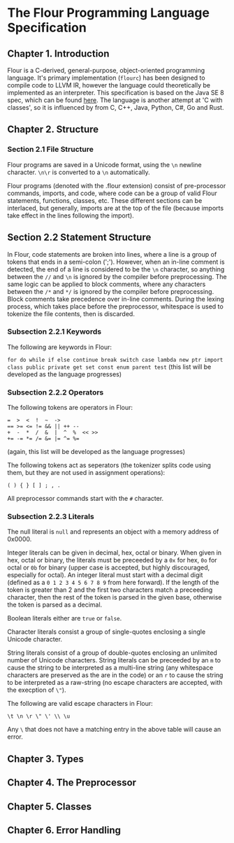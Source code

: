 # The Flour Programming Language Specification

## Chapter 1. Introduction

Flour is a C-derived, general-purpose, object-oriented programming language. It's primary implementation (`flourc`) has been designed to compile code to LLVM IR, however the language could theoretically be implemented as an interpreter. This specification is based on the Java SE 8 spec, which can be found [here](https://docs.oracle.com/javase/specs/jls/se8/jls8.pdf). The language is another attempt at 'C with classes', so it is influenced by from C, C++, Java, Python, C#, Go and Rust.

## Chapter 2. Structure

### Section 2.1 File Structure

Flour programs are saved in a Unicode format, using the `\n` newline character. `\n\r` is converted to a `\n` automatically.

Flour programs (denoted with the .flour extension) consist of pre-processor commands, imports, and code, where code can be a group of valid Flour statements, functions, classes, etc. These different sections can be interlaced, but generally, imports are at the top of the file (because imports take effect in the lines following the import).

## Section 2.2 Statement Structure

In Flour, code statements are broken into lines, where a line is a group of tokens that ends in a semi-colon (';'). However, when an in-line comment is detected, the end of a line is considered to be the `\n` character, so anything between the `//` and `\n` is ignored by the compiler before preprocessing. The same logic can be applied to block comments, where any characters between the `/*` and `*/` is ignored by the compiler before preprocessing. Block comments take precedence over in-line comments. During the lexing process, which takes place before the preprocessor, whitespace is used to tokenize the file contents, then is discarded.

### Subsection 2.2.1 Keywords

The following are keywords in Flour:

`for do while if else continue break switch case lambda new ptr import class public private get set const enum parent test` (this list will be developed as the language progresses)

### Subsection 2.2.2 Operators

The following tokens are operators in Flour:
```
=  >  <  !  ~  -> 
== >= <= != && || ++ --
+  -  *  /  &  |  ^  %  << >>
+= -= *= /= &= |= ^= %= 

```
(again, this list will be developed as the language progresses)

The following tokens act as seperators (the tokenizer splits code using them, but they are not used in assignment operations):

`( ) { } [ ] ; , .`

All preprocessor commands start with the `#` character.

### Subsection 2.2.3 Literals

The null literal is `null` and represents an object with a memory address of 0x0000.

Integer literals can be given in decimal, hex, octal or binary. When given in hex, octal or binary, the literals must be preceeded by a `0x` for hex, `0o` for octal or `0b` for binary (upper case is accepted, but highly discouraged, especially for octal). An integer literal must start with a decimal digit (defined as a `0 1 2 3 4 5 6 7 8 9` from here forward). If the length of the token is greater than 2 and the first two characters match a preceeding character, then the rest of the token is parsed in the given base, otherwise the token is parsed as a decimal.

Boolean literals either are `true` or `false`.

Character literals consist a group of single-quotes enclosing a single Unicode character.

String literals consist of a group of double-quotes enclosing an unlimited number of Unicode characters. String literals can be preceeded by an `m` to cause the string to be interpreted as a multi-line string (any whitespace characters are preserved as the are in the code) or an `r` to cause the string to be interpreted as a raw-string (no escape characters are accepted, with the execption of `\"`).

The following are valid escape characters in Flour:

```
\t \n \r \" \' \\ \u
```

Any `\` that does not have a matching entry in the above table will cause an error.

## Chapter 3. Types

## Chapter 4. The Preprocessor

## Chapter 5. Classes

## Chapter 6. Error Handling
